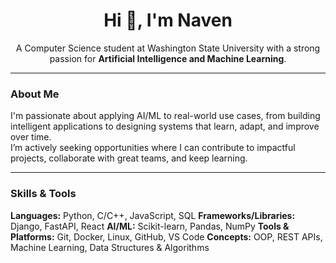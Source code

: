 <h1 align="center">Hi 👋, I'm Naven</h1>

<p align="center">
  A Computer Science student at Washington State University with a strong passion for <strong>Artificial Intelligence and Machine Learning</strong>.
</p>

---

### About Me

I'm passionate about applying AI/ML to real-world use cases, from building intelligent applications to designing systems that learn, adapt, and improve over time.  
I’m actively seeking opportunities where I can contribute to impactful projects, collaborate with great teams, and keep learning.

---

### Skills & Tools

**Languages:** Python, C/C++, JavaScript, SQL
**Frameworks/Libraries:** Django, FastAPI, React
**AI/ML:** Scikit-learn, Pandas, NumPy
**Tools & Platforms:** Git, Docker, Linux, GitHub, VS Code
**Concepts:** OOP, REST APIs, Machine Learning, Data Structures & Algorithms
